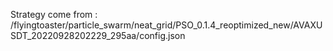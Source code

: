 Strategy come from : /flyingtoaster/particle_swarm/neat_grid/PSO_0.1.4_reoptimized_new/AVAXUSDT_20220928202229_295aa/config.json